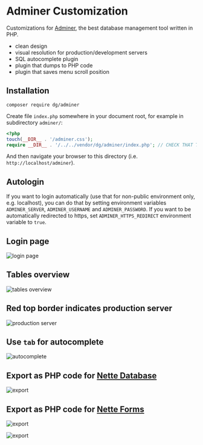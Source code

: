 Adminer Customization
=====================

Customizations for [Adminer](https://www.adminer.org), the best database management tool written in PHP.

- clean design
- visual resolution for production/development servers
- SQL autocomplete plugin
- plugin that dumps to PHP code
- plugin that saves menu scroll position


Installation
------------

```
composer require dg/adminer
```

Create file `index.php` somewhere in your document root, for example in subdirectory `adminer/`:

```php
<?php
touch(__DIR__ . '/adminer.css');
require __DIR__ . '/../../vendor/dg/adminer/index.php'; // CHECK THAT THIS PATH IS CORRECT
```

And then navigate your browser to this directory (i.e. `http://localhost/adminer`).


Autologin
---------

If you want to login automatically (use that for non-public environment only, e.g. localhost), you can do that by setting environment variables `ADMINER_SERVER`, `ADMINER_USERNAME` and `ADMINER_PASSWORD`. If you want to be automatically redirected to https, set `ADMINER_HTTPS_REDIRECT` environment variable to `true`.


Login page
----------

![login page](https://dg.github.io/adminer/images/screenshot1.png)

Tables overview
---------------

![tables overview](https://dg.github.io/adminer/images/screenshot2.png)

Red top border indicates production server
------------------------------------------

![production server](https://dg.github.io/adminer/images/screenshot3.png)

Use `tab` for autocomplete
--------------------------

![autocomplete](https://dg.github.io/adminer/images/screenshot4.png)

Export as PHP code for [Nette Database](https://github.com/nette/database)
--------------------------------------------------------------------------

![export](https://dg.github.io/adminer/images/screenshot5.png?v1)

Export as PHP code for [Nette Forms](https://github.com/nette/forms)
--------------------------------------------------------------------------

![export](https://dg.github.io/adminer/images/screenshot6.png?v1)

![export](https://dg.github.io/adminer/images/screenshot7.png)
